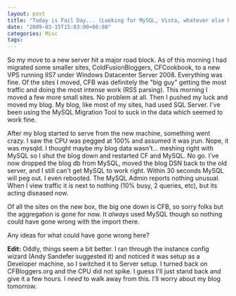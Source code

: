 ```yaml
---
layout: post
title: "Today is Fail Day... (Looking for MySQL, Vista, whatever else help)"
date: "2009-03-15T15:03:00+06:00"
categories: Misc 
tags: 
---
```


So my move to a new server hit a major road block. As of this morning I had migrated some smaller sites, ColdFusionBloggers, CFCookbook, to a new VPS running IIS7 under Windows Datacenter Server 2008. Everything was fine. Of the sites I moved, CFB was definitely the "big guy" getting the most traffic and doing the most intense work (RSS parsing). This morning I moved a few more small sites. No problem at all. Then I pushed my luck and moved my blog. My blog, like most of my sites, had used SQL Server. I've been using the MySQL Migration Tool to suck in the data which seemed to work fine.

After my blog started to serve from the new machine, something went crazy. I saw the CPU was pegged at 100% and assumed it was jrun. Nope, it was mysqld. I thought maybe my blog data wasn't... meshing right with MySQL so I shut the blog down and restarted CF and MySQL. No go. I've now dropped the blog db from MySQL, moved the blog DSN back to the old server, and I still can't get MySQL to work right. Within 30 seconds MySQL will peg out. I even rebooted. The MySQL Admin reports nothing unusual. When I view traffic it is next to nothing (10% busy, 2 queries, etc), but its acting diseased now.

Of all the sites on the new box, the big one down is CFB, so sorry folks but the aggregation is gone for now. It <i>always</i> used MySQL though so nothing could have gone wrong with the import there.

Any ideas for what could have gone wrong here?

<b>Edit:</b> Oddly, things seem a bit better. I ran through the instance config wizard (Andy Sandefer suggested it) and noticed it was setup as a Developer machine, so I switched it to Server setup. I turned back on CFBloggers.org and the CPU did not spike. I guess I'll just stand back and give it a few hours. I _need_ to walk away from this. I'll worry about my blog tomorrow.